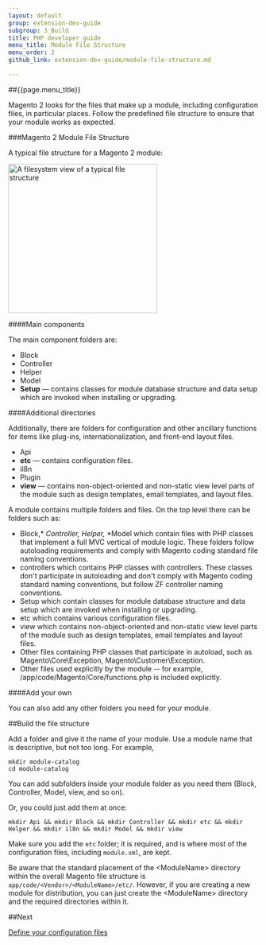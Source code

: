 ```yaml
---
layout: default
group: extension-dev-guide
subgroup: 3_Build
title: PHP developer guide
menu_title: Module File Structure
menu_order: 2
github_link: extension-dev-guide/module-file-structure.md

---
```

##{{page.menu_title}}

Magento 2 looks for the files that make up a module, including configuration files, in particular places. Follow the predefined file structure to ensure that your module works as expected.


###Magento 2 Module File Structure


A typical file structure for a Magento 2 module:
<p><img src="{{ site.baseurl }}common/images/pdg-config-file-structure.png" width="300" alt="A filesystem view of a typical file structure"></p>

####Main components

The main component folders are:


* Block
* Controller
* Helper
* Model
* __Setup__ &#8212; contains classes for module database structure and data setup which are invoked when installing or upgrading.



####Additional directories

Additionally, there are folders for configuration and other ancillary functions for items like plug-ins, internationalization, and front-end layout files.

* Api
* __etc__ &#8212; contains configuration files. 
* il8n
* Plugin
* __view__ &#8212; contains non-object-oriented and non-static view level parts of the module such as design templates, email templates, and layout files.




A module contains multiple folders and files. On the top level there can be folders such as:
- Block,* *Controller,* *Helper,* *Model which contain files with PHP classes that implement a full MVC vertical of module logic. These folders follow autoloading requirements and comply with Magento coding standard file naming conventions.
- controllers which contains PHP classes with controllers. These classes don't participate in autoloading and don't comply with Magento coding standard naming conventions, but follow ZF controller naming conventions.
- Setup which contain classes for module database structure and data setup which are invoked when installing or upgrading.
- etc which contains various configuration files.
- view which contains non-object-oriented and non-static view level parts of the module such as design templates, email templates and layout files.
- Other files containing PHP classes that participate in autoload, such as Magento\Core\Exception, Magento\Customer\Exception.
- Other files used explicitly by the module -- for example, <root>/app/code/Magento/Core/functions.php is included explicitly.


####Add your own

You can also add any other folders you need for your module.



##Build the file structure

Add a folder and give it the name of your module. Use a module name that is descriptive, but not too long. For example,

    mkdir module-catalog
    cd module-catalog

You can add subfolders inside your module folder as you need them (Block, Controller, Model, view, and so on).

Or, you could just add them at once:

    mkdir Api && mkdir Block && mkdir Controller && mkdir etc && mkdir Helper && mkdir il8n && mkdir Model && mkdir view

Make sure you add the `etc` folder; it is required, and is where most of the configuration files, including `module.xml`, are kept.



<div class="bs-callout bs-callout-info" id="info">
  <p>Be aware that the standard placement of the &lt;ModuleName> directory within the overall Magento file structure is <code>app/code/&lt;Vendor>/&lt;ModuleName>/etc/</code>. However, if you are creating a new module for distribution, you can just create the &lt;ModuleName> directory and the required directories within it. </p> 
</div>


##Next

[Define your configuration files](required-configuration-files.html)
